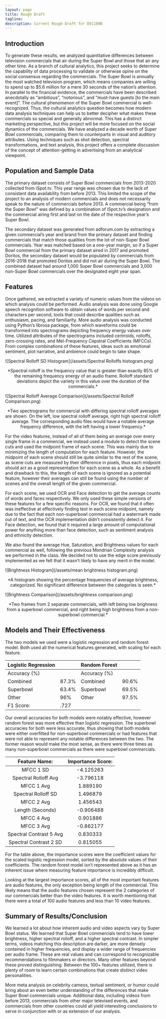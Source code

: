 ```yaml
---
layout: page
title: Rough Draft
tagline: 
description: Current Rough Draft for DSC180B
---
```


## Introduction

To generate these results, we analyzed quantitative differences between television commercials that air during the Super Bowl and those that air any other time. As a branch of cultural analytics, this project seeks to determine the capability of data processing to validate or otherwise opine on the social consensus regarding the commercials. The Super Bowl is annually the most watched television program, which means companies are willing to spend up to $5.6 million for a mere 30 seconds of the nation’s attention. In parallel to the financial evidence, the commercials have been described anecdotally as “ambitious”, “notorious”, and “must-have guests [to the main event]”. The cultural phenomenon of the Super Bowl commercial is well-recognized. Thus, the cultural analytics question becomes how modern data analysis techniques can help us to better decipher what makes these commercials so special and generally abnormal. This has a distinct marketing perspective, but this project will be more focused on the social dynamics of the commercials. We have analyzed a decade worth of Super Bowl commercials, comparing them to counterparts in visual and auditory attributes. Using techniques such as shot detection, spectral transformations, and text analysis, this project offers a complete discussion of the concept of attention-getting in advertising from an analytical viewpoint. 

## Population and Sample Data

The primary dataset consists of Super Bowl commercials from 2013-2020 collected from iSpot.tv. This year range was chosen due to the lack of consistent data availability from before 2013. This limited the scope of the project to an analysis of modern commercials and does not necessarily speak to the nature of commercials before 2013. A commercial being “from the Super Bowl” was defined by a combination of iSpot.tv’s designation and the commercial airing first and last on the date of the respective year’s Super Bowl.

The secondary dataset was generated from adforum.com by extracting a given commercial’s year and brand from the primary dataset and finding commercials that match those qualities from the lot of non-Super Bowl commercials. Year was matched based on a one-year margin, so if a Super Bowl commercial from the primary dataset aired in 2017 and promoted Doritos, the secondary dataset would be populated by commercials from 2016-2018 that promoted Doritos and did not air during the Super Bowl. The combined dataset had around 1,000 Super Bowl commercials and 3,000 non-Super Bowl commercials over the designated eight year span.


## Features

Once gathered, we extracted a variety of numeric values from the videos on which analysis could be performed. Audio analysis was done using Google speech recognition software to obtain values of words per second and characters per second, tools that could describe qualities such as enthusiasm, pacing, and familiarity. More audio analysis was conducted using Python’s librosa package, from which waveforms could be transformed into spectrograms depicting frequency energy values over time. Utilized attributes of the spectrograms included centroids, rolloffs, zero-crossing rates, and Mel-Frequency Cepstral Coefficients (MFCCs). From complex combinations of these features, ideas such as emotional sentiment, plot narrative, and ambience could begin to take shape.

![Spectral Rolloff SD Histogram](/assets/Spectral Rolloffs histogram.png)

<p style="text-align: center;"> *Spectral rolloff is the frequency value that is greater than exactly 85% of the remaining frequency energy of an audio frame. Rolloff standard deviations depict the variety in this value over the duration of the commercials.* </p>

![Spectral Rolloff Average Comparison](/assets/Spectral Rolloff Comparison.png)

<p style="text-align: center;"> *Two spectrograms for commercial with differing spectral rolloff averages are shown. On the left, low spectral rolloff average, right high spectral rolloff average. The corresponding audio files would have a notable average frequency difference, with the left having a lower frequency.* </p>

For the video features, instead of all of them being an average over every single frame in a commercial, we instead used a module to detect the scene cuts and used the midpoint frame of each scene. This was mainly due to minimizing the length of computation for each feature. However, the midpoint of each scene should still be quite similar to the rest of the scene, as scene cuts are measured by their difference in pixels, thus each midpoint should act as a good representation for each scene as a whole. As a benefit and drawback to this, the length of each scene is ignored as a potential feature, however their averages can still be found using the number of scenes and the overall length of the given commercial.

For each scene, we used OCR and Face detection to get the average counts of words and faces respectively. We only used these simple versions of these features for a few specific reasons. For OCR, we found that it often was ineffective at effectively finding text in each scene midpoint, namely due to the fact that each non-superbowl commercial had a watermark made out of text, and the OCR implementation didn’t consistently detect it. For Face detection, we found that it required a large amount of computational power for anything more than face detection, such as sentiment analysis and ethnicity detection.

We also found the average Hue, Saturation, and Brightness values for each commercial as well, following the previous Mondrian Complexity analysis we performed in the class. We decided not to use the edge score previously implemented as we felt that it wasn’t likely to have any merit in the model.

![Brightness Histogram](/assets/mean brightness histogram.png)

<p style="text-align: center;"> *A histogram showing the percentage frequencies of average brightness, categorized. No significant difference between the categories is seen.* </p>

![Brightness Comparison](/assets/brightness comparison.png)

<p style="text-align: center;"> *Two frames from 2 separate commercials, with left being low brighness from a superbowl commercial, and right being high brightness from a non-superbowl commercial.* </p>

## Models and Their Effectiveness

The two models we used were a logistic regression and random forest model. Both used all the numerical features generated, with scaling for each feature.

| Logistic Regression |       | Random Forest |       |
|---------------------|-------|---------------|-------|
| Accuracy (%)        |       | Accuracy (%)  |       |
| Combined            | 87.3% | Combined      | 90.6% |
| Superbowl           | 63.4% | Superbowl     | 69.5% |
| Other               | 96%   | Other         | 97.5% |
| F1 Score:           | .727  |               |       |

Our overall accuracies for both models were notably effective, however random forest was more effective than logistic regression. The superbowl accuracies for both were less accurate, thus showing that both models were either overfitted for non-superbowl commercials or had features that were not able to represent any notable differences between the two. The former reason would make the most sense, as there were three times as many non-superbowl commercials as there were superbowl commercials.

|      Feature Name:      | Importance Score: |
|:-----------------------:|:-----------------:|
|        MFCC 1 SD        |     -4.125263     |
|   Spectral Rolloff Avg  |     -3.796118     |
|        MFCC 1 Avg       |      1.889190     |
|   Spectral Rolloff SD   |      1.496879     |
|        MFCC 2 Avg       |      1.456543     |
|     Length (Seconds)    |     -0.906488     |
|        MFCC 4 Avg       |      0.901886     |
|        MFCC 3 Avg       |     -0.862177     |
| Spectral Contrast 5 Avg |      0.830333     |
|  Spectral Contrast 2 SD |      0.815055     |

For the table above, the importance scores were the coefficient values for the scaled logistic regression model, sorted by the absolute values of their coefficients. The random forest model isn’t represented above as it has an inherent issue where measuring feature importance is incredibly difficult.
 
Looking at the largest importance scores, all of the most important features are audio features, the only exception being length of the commercial. This likely means that the audio features chosen represent the 2 categories of our commercials better than the video features. It is worth mentioning that there were a total of 100 audio features and less than 10 video features.

## Summary of Results/Conclusion

We learned a lot about how inherent audio and video aspects vary by Super Bowl status. We learned that Super Bowl commercials tend to have lower brightness, higher spectral rolloff, and a higher spectral contrast. In simpler terms, videos matching this description are darker, are more densely contained in higher frequencies, and display a wider range of frequencies per audio frame. These are real values and can correspond to recognizable recommendations to filmmakers or directors. Many other features beyond these proved distinguishing. Between the 100+ features utilized, there is plenty of room to learn certain combinations that create distinct video personalities.

More meta analysis on celebrity cameos, textual sentiment, or humor could bring about an even better understanding of the differences that make Super Bowl commercials unique. Additional data, including videos from before 2013, commercials from other major televised events, and commercials from other countries could all yield interesting conclusions to serve in conjunction with or as extension of our analysis.

